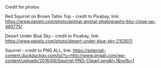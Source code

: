Credit for photos

Red Squirrel on Brown Table Top - credit to Pixabay, link: https://www.pexels.com/photo/animal-animal-photography-blur-close-up-460775/


Desert Under Blue Sky - credit to Pixabay, link: https://www.pexels.com/photo/desert-under-blue-sky-210307/

Squirrel - credit to PNG ALL, link: https://external-content.duckduckgo.com/iu/?u=http://www.pngall.com/wp-content/uploads/2016/06/Squirrel-PNG-Clipart.png&f=1&nofb=1



